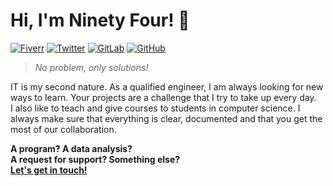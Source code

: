 # Hi, I'm Ninety Four! :wave:

[![Fiverr](https://img.shields.io/badge/-ninetyfour__be-1dbf73?style=flat-square&logo=fiverr&logoColor=white)](https://www.fiverr.com/ninetyfour_be)
[![Twitter](https://img.shields.io/badge/-ninetyfour__be-1da1f2?style=flat-square&logo=twitter&logoColor=white)](https://twitter.com/ninetyfour_be)
[![GitLab](https://img.shields.io/badge/-ninetyfour--be-fc6d26?style=flat-square&logo=gitlab&logoColor=white)](https://gitlab.com/ninetyfour-be)
[![GitHub](https://img.shields.io/badge/-ninetyfour--be-181717?style=flat-square&logo=github&logoColor=white)](https://github.com/ninetyfour-be)

> *No problem, only solutions!*

IT is my second nature. As a qualified engineer, I am always looking for new ways to learn. Your projects are a challenge that I try to take up every day.  
I also like to teach and give courses to students in computer science. I always make sure that everything is clear, documented and that you get the most of our collaboration.

**A program? A data analysis?  
A request for support? Something else?  
[Let's get in touch!](https://www.fiverr.com/ninetyfour_be)**
